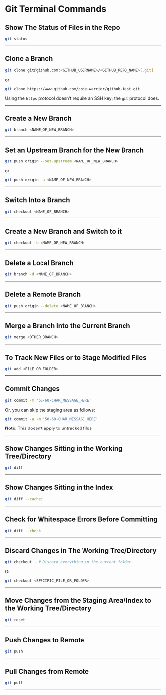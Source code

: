 # Git Terminal Commands

## Show The Status of Files in the Repo

```bash
git status
```

---

## Clone a Branch

```bash
git clone git@github.com:<GITHUB_USERNAME>/<GITHUB_REPO_NAME>[.git]
```

or

```bash
git clone https://www.github.com/code-warrior/github-test.git
```

Using the `https` protocol doesn’t require an SSH key; the `git` protocol does.

---

## Create a New Branch

```bash
git branch <NAME_OF_NEW_BRANCH>
```

---

## Set an Upstream Branch for the New Branch

```bash
git push origin --set-upstream <NAME_OF_NEW_BRANCH>
```

or

```bash
git push origin -u <NAME_OF_NEW_BRANCH>
```

---

## Switch Into a Branch

```bash
git checkout <NAME_OF_BRANCH>
```

---

## Create a New Branch and Switch to it

```bash
git checkout -b <NAME_OF_NEW_BRANCH>
```

---

## Delete a Local Branch

```bash
git branch -d <NAME_OF_BRANCH>
```

---

## Delete a Remote Branch

```bash
git push origin --delete <NAME_OF_BRANCH>
```

---

## Merge a Branch Into the Current Branch

```bash
git merge <OTHER_BRANCH>
```

---

## To Track New Files or to Stage Modified Files

```bash
git add <FILE_OR_FOLDER>
```

---

## Commit Changes

```bash
git commit -m '50-60-CHAR_MESSAGE_HERE'
```

Or, you can skip the staging area as follows:

```bash
git commit -a -m '50-60-CHAR_MESSAGE_HERE'
```

**Note**: This doesn’t apply to untracked files

---

## Show Changes Sitting in the Working Tree/Directory

```bash
git diff
```

---

## Show Changes Sitting in the Index

```bash
git diff --cached
```

---

## Check for Whitespace Errors Before Committing

```bash
git diff --check
```

---

## Discard Changes in The Working Tree/Directory

```bash
git checkout . # Discard everything in the current folder
```

Or

```bash
git checkout <SPECIFIC_FILE_OR_FOLDER>
```

---

## Move Changes from the Staging Area/Index to the Working Tree/Directory

```bash
git reset
```

---

## Push Changes to Remote

```bash
git push
```

---

## Pull Changes from Remote

```bash
git pull
```

---
